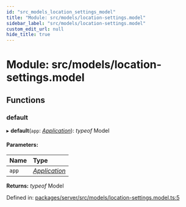 ```yaml
---
id: "src_models_location_settings_model"
title: "Module: src/models/location-settings.model"
sidebar_label: "src/models/location-settings.model"
custom_edit_url: null
hide_title: true
---
```


# Module: src/models/location-settings.model

## Functions

### default

▸ **default**(`app`: [*Application*](src_declarations.md#application)): *typeof* Model

#### Parameters:

Name | Type |
:------ | :------ |
`app` | [*Application*](src_declarations.md#application) |

**Returns:** *typeof* Model

Defined in: [packages/server/src/models/location-settings.model.ts:5](https://github.com/xr3ngine/xr3ngine/blob/66a84a950/packages/server/src/models/location-settings.model.ts#L5)
